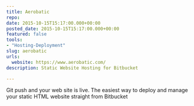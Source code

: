 ```yaml
---
title: Aerobatic
repo: 
date: 2015-10-15T15:17:00.000+00:00
posted_date: 2015-10-15T15:17:00.000+00:00
featured: false
tools:
- "Hosting-Deployment"
slug: aerobatic
urls:
  website: https://www.aerobatic.com/
description: Static Website Hosting for Bitbucket

---
```

Git push and your web site is live. The easiest way to deploy and manage your static HTML website straight from Bitbucket
